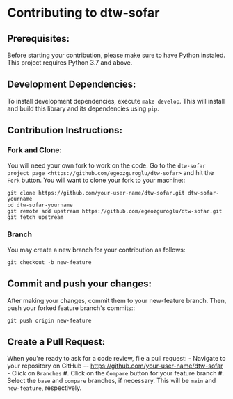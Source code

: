 # Contributing to dtw-sofar

## Prerequisites:
Before starting your contribution, please make sure to have Python instaled. This project requires Python 3.7 and above.

## Development Dependencies:
To install development dependencies, execute `make develop`. This will install and build this library and its dependencies using `pip`.

## Contribution Instructions:
### Fork and Clone:
You will need your own fork to work on the code. Go to the `dtw-sofar project
page <https://github.com/egeozguroglu/dtw-sofar>` and hit the ``Fork`` button. You will
want to clone your fork to your machine::

    git clone https://github.com/your-user-name/dtw-sofar.git dtw-sofar-yourname
    cd dtw-sofar-yourname
    git remote add upstream https://github.com/egeozguroglu/dtw-sofar.git
    git fetch upstream

### Branch
You may create a new branch for your contribution as follows:

    git checkout -b new-feature

## Commit and push your changes:

After making your changes, commit them to your new-feature branch. Then, push your forked feature branch's commits::

    git push origin new-feature

## Create a Pull Request:
When you're ready to ask for a code review, file a pull request:
    - Navigate to your repository on GitHub -- https://github.com/your-user-name/dtw-sofar
    - Click on ``Branches``
#. Click on the ``Compare`` button for your feature branch
#. Select the ``base`` and ``compare`` branches, if necessary. This will be ``main`` and
   ``new-feature``, respectively.